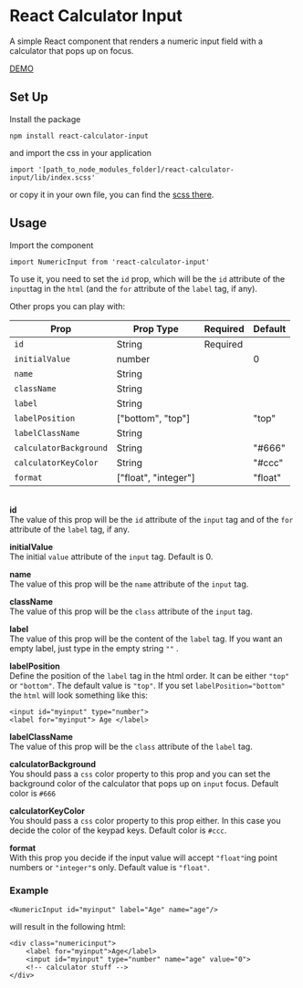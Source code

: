 ﻿
# React Calculator Input

A simple React component that renders a numeric input field with a calculator that pops up on focus.

[DEMO](https://silviajoy.github.io/react-calculator-input/)

## Set Up
Install the package

    npm install react-calculator-input
and import the css in your application

    import '[path_to_node_modules_folder]/react-calculator-input/lib/index.scss'
or copy it in your own file, you can find the [scss there](https://github.com/silviajoy/numeric-input-component/blob/master/lib/index.scss).

## Usage

Import the component 

    import NumericInput from 'react-calculator-input'
To use it, you need to set the `id` prop, which will be the `id` attribute of the `input`tag in the `html` (and the `for` attribute of the `label` tag, if any).

Other props you can play with:

| Prop | Prop Type | Required | Default |
| ------ | ------ |------ | ----- |
| `id` | String | Required | 
| `initialValue` | number |  | 0 
| `name` | String |  |
| `className` | String |  |
| `label` | String |  | 
| `labelPosition` | ["bottom", "top"] |  | "top"
| `labelClassName` | String |  |
| `calculatorBackground` | String |  | "#666"
| `calculatorKeyColor` | String |  | "#ccc"
| `format` | ["float", "integer"] |  | "float"

\
**id**  \
The value of this prop will be the `id` attribute of the `input` tag and of the `for` attribute of the `label` tag, if any.

**initialValue**  \
The initial `value` attribute of the `input` tag. Default is 0.

**name**
\
The value of this prop will be the `name` attribute of the `input` tag.

**className**\
The value of this prop will be the `class` attribute of the `input` tag.

**label**\
The value of this prop will be the content of the `label` tag. 
If you want an empty label, just type in the empty string `""` .

**labelPosition**\
Define the position of the `label` tag in the html order. It can be either `"top"` or `"bottom"`. The default value is `"top"`. If you set `labelPosition="bottom"` the `html` will look something like this:

    <input id="myinput" type="number">
    <label for="myinput"> Age </label>

**labelClassName**\
The value of this prop will be the `class` attribute of the `label` tag.

**calculatorBackground**\
You should pass a `css` color property to this prop and you can set the background color of the calculator that pops up on `input` focus. Default color is `#666`

**calculatorKeyColor**\
You should pass a `css` color property to this prop either. In this case you decide the color of the keypad keys. Default color is `#ccc`.

**format**\
With this prop you decide if the input value will accept `"float"`ing point numbers or `"integer"`s only. Default value is `"float"`.


### Example

    <NumericInput id="myinput" label="Age" name="age"/>
will result in the following html:

    <div class="numericinput">
        <label for="myinput">Age</label>
        <input id="myinput" type="number" name="age" value="0">
        <!-- calculator stuff -->
    </div>

